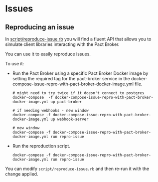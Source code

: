 # Issues

## Reproducing an issue

In [script/reproduce-issue.rb](script/reproduce-issue.rb) you will find a fluent API that allows you to simulate client libraries interacting with the Pact Broker.

You can use it to easily reproduce issues.

To use it:

* Run the Pact Broker using a specific Pact Broker Docker image by setting the required tag for the pact-broker service in the docker-compose-issue-repro-with-pact-broker-docker-image.yml file.

    ```
    # might need to try twice if it doesn't connect to postgres
    docker-compose  -f docker-compose-issue-repro-with-pact-broker-docker-image.yml up pact-broker

    # if needing webhooks - new window
    docker-compose -f docker-compose-issue-repro-with-pact-broker-docker-image.yml up webhook-server

    # new window
    docker-compose -f docker-compose-issue-repro-with-pact-broker-docker-image.yml run repro-issue

    ```

* Run the reproduction script.

    ```
    docker-compose -f docker-compose-issue-repro-with-pact-broker-docker-image.yml run repro-issue
    ```

You can modify `script/reproduce-issue.rb` and then re-run it with the change applied.
